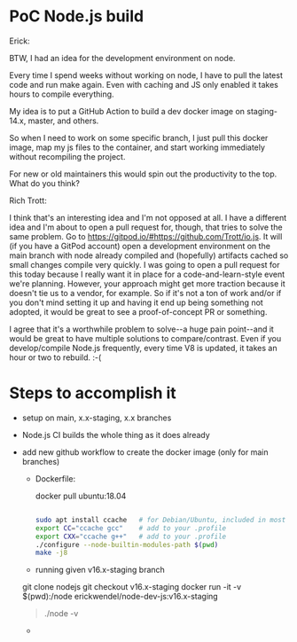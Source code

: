 # PoC Node.js build

Erick: 

BTW, I had an idea for the development environment on node. 

Every time I spend weeks without working on node, I have to pull the latest code and run make again. Even with caching and JS only enabled it takes hours to compile everything.

My idea is to put a GitHub Action to build a dev docker image on staging-14.x, master, and others.

So when I need to work on some specific branch, I just pull this docker image, map my js files to the container, and start working immediately without recompiling the project.

For new or old maintainers this would spin out the productivity to the top. What do you think?

Rich Trott: 

I think that's an interesting idea and I'm not opposed at all. I have a different idea and I'm about to open a pull request for, though, that tries to solve the same problem.  Go to https://gitpod.io/#https://github.com/Trott/io.js. It will (if you have a GitPod account) open a development environment on the main branch with node already compiled and (hopefully) artifacts cached so small changes compile very quickly. I was going to open a pull request for this today because I really want it in place for a code-and-learn-style event we're planning.
However, your approach might get more traction because it doesn't tie us to a vendor, for example.
So if it's not a ton of work and/or if you don't mind setting it up and having it end up being something not adopted, it would be great to see a proof-of-concept PR or something.

I agree that it's a worthwhile problem to solve--a huge pain point--and it would be great to have multiple solutions to compare/contrast.
Even if you develop/compile Node.js frequently, every time V8 is updated, it takes an hour or two to rebuild. :-(


# Steps to accomplish it

- setup on main, x.x-staging, x.x branches

- Node.js CI builds the whole thing as it does already

- add new github workflow to create the docker image (only for main branches)
  - Dockerfile:
    
    docker pull ubuntu:18.04
    ```sh

    sudo apt install ccache   # for Debian/Ubuntu, included in most Linux distros
    export CC="ccache gcc"    # add to your .profile
    export CXX="ccache g++"   # add to your .profile
    ./configure --node-builtin-modules-path $(pwd)
    make -j8
    ```

  - running
  given v16.x-staging branch 

  git clone nodejs 
  git checkout v16.x-staging
  docker run -it -v $(pwd):/node erickwendel/node-dev-js:v16.x-staging
    > ./node -v

  -